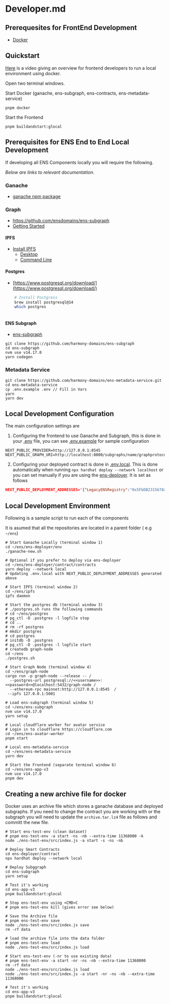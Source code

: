 # Developer.md

## Prerequesites for FrontEnd Development

* [Docker](https://docs.docker.com/desktop/install/mac-install/)

## Quickstart

[Here](https://youtu.be/PObyJV0pWkw) is a video giving an overview for frontend developers to run a local environment using docker.

Open two terminal windows.

Start Docker (ganache, ens-subgraph, ens-contracts, ens-metadata-service)
```
pnpm docker
```

Start the Frontend

```
pnpm buildandstart:glocal
```

## Prerequisites for ENS End to End Local Development

If developing all ENS Components locally you will require the following.

*Below are links to relevant documentation.* 


### Ganache

* [ganache npm package](https://www.npmjs.com/package/ganache)

### Graph

- https://github.com/ensdomains/ens-subgraph
- [Getting Started](https://github.com/graphprotocol/graph-node/blob/master/docs/getting-started.md)

#### IPFS
- [Install IPFS](https://docs.ipfs.tech/install/)
    - [Desktop](https://github.com/ipfs/ipfs-desktop/releases)
    - [Command Line](https://docs.ipfs.tech/install/command-line/#macos)

#### Postgres

- [https://www.postgresql.org/download/](https://www.postgresql.org/download/)
    
```bash
    # Install Postgress
    brew install postgresql@14
    which postgres
    
```

#### ENS Subgraph

* [ens-subgraph](https://github.com/harmony-domains/ens-subgraph)
```
git clone https://github.com/harmony-domains/ens-subgraph
cd ens-subgraph
nvm use v14.17.0
yarn codegen
```

### Metadata Service

```
git clone https://github.com/harmony-domains/ens-metadata-service.git
cd ens-metadata-service
cp .env.example .env // Fill in Vars
yarn
yarn dev
```




## Local Development Configuration
The main configuration settings are 

1. Configuring the frontend to use Ganache and Subgraph, this is done in your [.env](../.env) file, you can see [.env.example](../.env.example) for sample configuration
```
NEXT_PUBLIC_PROVIDER=http://127.0.0.1:8545
NEXT_PUBLIC_GRAPH_URI=http://localhost:8000/subgraphs/name/graphprotocol/ens 
```

2. Configuring your deployed contract is done in [.env.local](../.env.local). This is done automatically when running  `npx hardhat deploy --network localhost` or you can set manually if you are using the [ens-deployer](https://github.com/harmony-domains/ens-deployer). It is set as follows

```JSON
NEXT_PUBLIC_DEPLOYMENT_ADDRESSES='{"LegacyENSRegistry":"0x5FbDB2315678afecb367f032d93F642f64180aa3","ENSRegistry":"0x9fE46736679d2D9a65F0992F2272dE9f3c7fa6e0","RSASHA1Algorithm":"0xCf7Ed3AccA5a467e9e704C703E8D87F634fB0Fc9","RSASHA256Algorithm":"0xDc64a140Aa3E981100a9becA4E685f962f0cF6C9","P256SHA256Algorithm":"0x5FC8d32690cc91D4c39d9d3abcBD16989F875707","DummyAlgorithm":"0x0165878A594ca255338adfa4d48449f69242Eb8F","SHA1Digest":"0xa513E6E4b8f2a923D98304ec87F64353C4D5C853","SHA256Digest":"0x2279B7A0a67DB372996a5FaB50D91eAA73d2eBe6","DummyDigest":"0x8A791620dd6260079BF849Dc5567aDC3F2FdC318","DNSSECImpl":"0x610178dA211FEF7D417bC0e6FeD39F05609AD788","TLDPublicSuffixList":"0xc6e7DF5E7b4f2A278906862b61205850344D4e7d","DNSRegistrar":"0x59b670e9fA9D0A427751Af201D676719a970857b","Root":"0x4ed7c70F96B99c776995fB64377f0d4aB3B0e1C1","BaseRegistrarImplementation":"0x4A679253410272dd5232B3Ff7cF5dbB88f295319","DummyOracle":"0x09635F643e140090A9A8Dcd712eD6285858ceBef","ExponentialPremiumPriceOracle":"0xc5a5C42992dECbae36851359345FE25997F5C42d","StaticMetadataService":"0x67d269191c92Caf3cD7723F116c85e6E9bf55933","NameWrapper":"0xE6E340D132b5f46d1e472DebcD681B2aBc16e57E","LegacyPublicResolver":"0x84eA74d481Ee0A5332c457a4d796187F6Ba67fEB","ReverseRegistrar":"0x9E545E3C0baAB3E08CdfD552C960A1050f373042","LegacyETHRegistrarController":"0x1613beB3B2C4f22Ee086B2b38C1476A3cE7f78E8","ETHRegistrarController":"0x851356ae760d987E095750cCeb3bC6014560891C","PublicResolver":"0x95401dc811bb5740090279Ba06cfA8fcF6113778","UniversalResolver":"0x998abeb3E57409262aE5b751f60747921B33613E","BulkRenewal":"0x70e0bA845a1A0F2DA3359C97E0285013525FFC49","Multicall":"0x4826533B4897376654Bb4d4AD88B7faFD0C98528","resolverMulticallWrapper":"0x95401dc811bb5740090279Ba06cfA8fcF6113778"}'
```

## Local Development Environment

Following is a sample script to run each of the components

It is asumed that all the repositories are located in a parent folder ( e.g `~/ens`)

```
# Start Ganache Locally (terminal window 1)
cd ~/ens/ens-deployer/env
./ganache-new.sh

# Optional if you prefer to deploy via ens-deployer
cd ~/ens/ens-deployer/contract/contracts
yarn deploy --network local
# Updating .env.local with NEXT_PUBLIC_DEPLOYMENT_ADDRESSES generated above

# Start IPFS (terminal window 2)
cd ~/ens/ipfs
ipfs daemon

# Start the postgres db (terminal window 3)
# ./postgres.sh runs the following commands
# cd ~/ens/postgres
# pg_ctl -D .postgres -l logfile stop
# cd ..
# rm -rf postgres
# mkdir postgres
# cd postgres
# initdb -D .postgres
# pg_ctl -D .postgres -l logfile start
# createdb graph-node
cd ~/ens
./postgres.sh

# Start Graph Node (terminal window 4)
cd ~/ens/graph-node
cargo run -p graph-node --release -- /
  --postgres-url postgresql://<<username>>:<<password>>@localhost:5432/graph-node /
  --ethereum-rpc mainnet:http://127.0.0.1:8545  /
 --ipfs 127.0.0.1:5001

# Load ens-subgraph (terminal window 5)
cd ~/ens/ens-subgraph
nvm use v14.17.0
yarn setup

# Local cloudflare worker for avatar service
# Login in to cloudflare https://cloudflare.com
cd ~/ens/ens-avatar-worker
pnpm start

# Local ens-metadata-service
cd ~/ens/ens-metadata-service
yarn dev

# Start the Frontend (separate terminal window 6)
cd ~/ens/ens-app-v3
nvm use v14.17.0
pnpm dev
```

## Creating a new archive file for docker
Docker uses an archive file which stores a ganache database and deployed subgraphs.
If you need to change the contract you are working with or the subgraph you will need to update the `archive.tar.lz4` file as follows and committ the new file.

```
# Start ens-test-env (clean dataset)
# pnpm ens-test-env -a start -ns -nb --extra-time 11368000 -k
node ./ens-test-env/src/index.js -a start -s -ns -nb

# Deploy Smart Contracts
cd ens-deployer/contract
npx hardhat deploy --network local

# Deploy Subggraph
cd ens-subgraph
yarn setup

# Test it's working
cd ens-app-v3
pnpm buildandstart:glocal

# Stop ens-test-env using <CMD>C
# pnpm ens-test-env kill (gives error see below)

# Save the Archive file
# pnpm ens-test-env save
node ./ens-test-env/src/index.js save
rm -rf data

# load the archive file into the data folder
# pnpm ens-test-env load
node ./ens-test-env/src/index.js load

# Start ens-test-env (-nr to use existing data)
# pnpm ens-test-env -a start -nr -ns -nb --extra-time 11368000
rm -rf data
node ./ens-test-env/src/index.js load
node ./ens-test-env/src/index.js -a start -nr -ns -nb --extra-time 11368000

# Test it's working
cd ens-app-v3
pnpm buildandstart:glocal
```